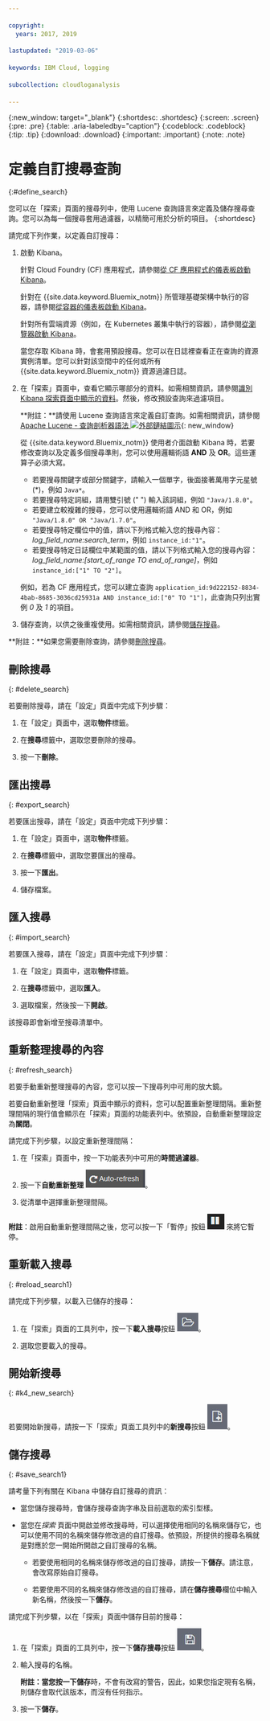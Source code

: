 ```yaml
---

copyright:
  years: 2017, 2019

lastupdated: "2019-03-06"

keywords: IBM Cloud, logging

subcollection: cloudloganalysis

---
```


{:new_window: target="_blank"}
{:shortdesc: .shortdesc}
{:screen: .screen}
{:pre: .pre}
{:table: .aria-labeledby="caption"}
{:codeblock: .codeblock}
{:tip: .tip}
{:download: .download}
{:important: .important}
{:note: .note}

# 定義自訂搜尋查詢
{:#define_search}

您可以在「探索」頁面的搜尋列中，使用 Lucene 查詢語言來定義及儲存搜尋查詢。您可以為每一個搜尋套用過濾器，以精簡可用於分析的項目。
{:shortdesc}

請完成下列作業，以定義自訂搜尋：

1. 啟動 Kibana。

    針對 Cloud Foundry (CF) 應用程式，請參閱[從 CF 應用程式的儀表板啟動 Kibana](/docs/services/CloudLogAnalysis/kibana/launch.html#launch_Kibana_from_cf_app)。

	針對在 {{site.data.keyword.Bluemix_notm}} 所管理基礎架構中執行的容器，請參閱[從容器的儀表板啟動 Kibana](/docs/services/CloudLogAnalysis/kibana/launch.html#launch_Kibana_for_containers)。
    
    針對所有雲端資源（例如，在 Kubernetes 叢集中執行的容器），請參閱[從瀏覽器啟動 Kibana](/docs/services/CloudLogAnalysis/kibana/launch.html#launch_Kibana_from_browser)。 
	
	當您存取 Kibana 時，會套用預設搜尋。您可以在日誌裡查看正在查詢的資源實例清單。您可以針對該空間中的任何或所有 {{site.data.keyword.Bluemix_notm}} 資源過濾日誌。

2. 在「探索」頁面中，查看它顯示哪部分的資料。如需相關資訊，請參閱[識別 Kibana 探索頁面中顯示的資料](/docs/services/CloudLogAnalysis/kibana/analize_logs_interactively.html#identify_data)。然後，修改預設查詢來過濾項目。

    **附註：**請使用 Lucene 查詢語言來定義自訂查詢。如需相關資訊，請參閱 [Apache Lucene - 查詢剖析器語法 ![外部鏈結圖示](../../../icons/launch-glyph.svg "外部鏈結圖示")](https://lucene.apache.org/core/2_9_4/queryparsersyntax.html){: new_window}
    
    從 {{site.data.keyword.Bluemix_notm}} 使用者介面啟動 Kibana 時，若要修改查詢以及定義多個搜尋準則，您可以使用邏輯術語 **AND** 及 **OR**。這些運算子必須大寫。    
    
    * 若要搜尋關鍵字或部分關鍵字，請輸入一個單字，後面接著萬用字元星號 (*)，例如 `Java*`。 
    * 若要搜尋特定詞組，請用雙引號 (" ") 輸入該詞組，例如 `"Java/1.8.0"`。
    * 若要建立較複雜的搜尋，您可以使用邏輯術語 AND 和 OR，例如 `"Java/1.8.0" OR "Java/1.7.0"`。
    * 若要搜尋特定欄位中的值，請以下列格式輸入您的搜尋內容：*log_field_name:search_term*，例如 `instance_id:"1"`。
    * 若要搜尋特定日誌欄位中某範圍的值，請以下列格式輸入您的搜尋內容：*log_field_name:[start_of_range TO end_of_range]*，例如 `instance_id:["1" TO "2"]`。

     例如，若為 CF 應用程式，您可以建立查詢 `application_id:9d222152-8834-4bab-8685-3036cd25931a AND instance_id:["0" TO "1"]`，此查詢只列出實例 *0* 及 *1* 的項目。 

3. 儲存查詢，以供之後重複使用。如需相關資訊，請參閱[儲存搜尋](/docs/services/CloudLogAnalysis/kibana/define_search.html#save_search1)。 

**附註：**如果您需要刪除查詢，請參閱[刪除搜尋](/docs/services/CloudLogAnalysis/kibana/define_search.html#delete_search)。



## 刪除搜尋
{: #delete_search}

若要刪除搜尋，請在「設定」頁面中完成下列步驟：

1. 在「設定」頁面中，選取**物件**標籤。

2. 在**搜尋**標籤中，選取您要刪除的搜尋。

3. 按一下**刪除**。


## 匯出搜尋
{: #export_search}

若要匯出搜尋，請在「設定」頁面中完成下列步驟：

1. 在「設定」頁面中，選取**物件**標籤。

2. 在**搜尋**標籤中，選取您要匯出的搜尋。

3. 按一下**匯出**。

4. 儲存檔案。

 
## 匯入搜尋
{: #import_search}

若要匯入搜尋，請在「設定」頁面中完成下列步驟：

1. 在「設定」頁面中，選取**物件**標籤。

2. 在**搜尋**標籤中，選取**匯入**。

3. 選取檔案，然後按一下**開啟**。

該搜尋即會新增至搜尋清單中。

## 重新整理搜尋的內容
{: #refresh_search}

若要手動重新整理搜尋的內容，您可以按一下搜尋列中可用的放大鏡。 

若要自動重新整理「探索」頁面中顯示的資料，您可以配置重新整理間隔。重新整理間隔的現行值會顯示在「探索」頁面的功能表列中。依預設，自動重新整理設定為**關閉**。

請完成下列步驟，以設定重新整理間隔：

1. 在「探索」頁面中，按一下功能表列中可用的**時間過濾器**。

2. 按一下**自動重新整理** ![自動重新整理](images/auto_refresh_icon.jpg "自動重新整理")。

3. 從清單中選擇重新整理間隔。 

**附註**：啟用自動重新整理間隔之後，您可以按一下「暫停」按鈕 ![暫停](images/auto_refresh_pause_icon.jpg "暫停") 來將它暫停。


## 重新載入搜尋
{: #reload_search1}

請完成下列步驟，以載入已儲存的搜尋：

1. 在「探索」頁面的工具列中，按一下**載入搜尋**按鈕 ![載入搜尋](images/load_icon.jpg "載入搜尋")。

2. 選取您要載入的搜尋。 

## 開始新搜尋
{: #k4_new_search}

若要開始新搜尋，請按一下「探索」頁面工具列中的**新搜尋**按鈕 ![新搜尋](images/new_search_icon.jpg "新搜尋")。

## 儲存搜尋 
{: #save_search1}

請考量下列有關在 Kibana 中儲存自訂搜尋的資訊：

* 當您儲存搜尋時，會儲存搜尋查詢字串及目前選取的索引型樣。
* 當您在*探索* 頁面中開啟並修改搜尋時，可以選擇使用相同的名稱來儲存它，也可以使用不同的名稱來儲存修改過的自訂搜尋。依預設，所提供的搜尋名稱就是對應於您一開始所開啟之自訂搜尋的名稱。

    * 若要使用相同的名稱來儲存修改過的自訂搜尋，請按一下**儲存**。請注意，會改寫原始自訂搜尋。 
	
	* 若要使用不同的名稱來儲存修改過的自訂搜尋，請在**儲存搜尋**欄位中輸入新名稱，然後按一下**儲存**。 


請完成下列步驟，以在「探索」頁面中儲存目前的搜尋：

1. 在「探索」頁面的工具列中，按一下**儲存搜尋**按鈕 ![儲存搜尋](images/save_search_icon.jpg "儲存搜尋")。

2. 輸入搜尋的名稱。

    **附註：**當您按一下**儲存**時，不會有改寫的警告，因此，如果您指定現有名稱，則儲存會取代該版本，而沒有任何指示。

3. 按一下**儲存**。 
